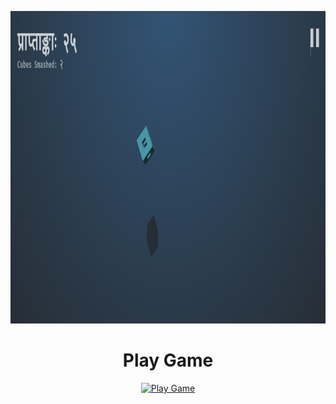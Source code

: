 <p align="center">
  <img src="./img.png" width="800" height="500">
</p>

<div style="text-align: center;">
  <h1>Play Game</h1>
  <a href="https://chprince11.github.io/zat.am/048-fs">
    <img src="https://img.icons8.com/color/96/000000/play--v1.png" alt="Play Game">
  </a>
</div>

